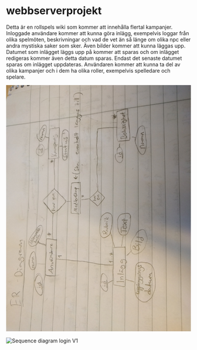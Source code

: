 # webbserverprojekt

Detta är en rollspels wiki som kommer att innehålla flertal kampanjer. 
Inloggade användare kommer att kunna göra inlägg, exempelvis loggar från olika spelmöten, beskrivningar och vad de vet än så länge om olika npc eller andra mystiska saker som sker. Även bilder kommer att kunna läggas upp. Datumet som inlägget läggs upp på kommer att sparas och om inlägget redigeras kommer även detta datum sparas. Endast det senaste datumet sparas om inlägget uppdateras. 
Användaren kommer att kunna ta del av olika kampanjer och i dem ha olika roller, exempelvis spelledare och spelare.  

![ER-diagram V1](https://github.com/itggot-Anna-Nilsson/webbserverprojekt/raw/master/er-diagramV1.jpg "ER-diagram V1")

![Sequence diagram login V1](https://www.websequencediagrams.com/cgi-bin/cdraw?lz=dGl0bGUgbG9naW4KCkJyb3dzZXIgLT4gV2ViLXNlcnZlcjogSFRUUCBwb3N0IC8AIwYAEwogLT4gZ2V0LnJiOiBnZXQoJwAcBicpCgAQBgAUDG1hdGNoIHJvdXRlABMZZGI6IFNFTEVDVCBwYXNzd29yZCBGUk9NIFVzZXJzIFdIRVJFIHVzZXJuYW1lIElTID8nLAAHCQpkAGMNW1tpZCwgbmFtZSwgaGFzaF1dAIECE2NoZWNrIGlmAGUKaXMgY29ycmVjdACBMRNlbmFibGUgc2Vzc2lvbls6YWRtaW4ATAwAgiwMcmVkaXJlY3QgJy9zdGFydCcAgioPAIJoBwCCXAVUUAAlCigAKAgpAIMKCACCfxJUUCBnZQAeDQCCfxYAgzcFABsPAIJ6IQB5CQCDMxRzbGltICgnADsSAIQlDk1MAIFTG1AgcmVzcG9uc2UgKyBjb29raWVzIAoK&s=patent "Sequence diagram login V1")
